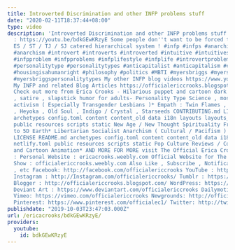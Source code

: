 ```yaml
---
title: Introverted Discrimination and other INFP problems stuff
date: "2020-02-11T18:37:44+08:00"
type: video
description: 'Introverted Discrimination and other INFP problems stuff Watch on YouTube
  : https://youtu.be/bdkGEwKRzyE Some people don''t want to be forced to live in this
  ES / ST / TJ / SJ catered hierarchical system ! #infp #infps #anarchist #anarchy
  #anarchism #introvert #introverts #introverted #intuitive #intuitives #ericacrooks
  #infpproblem #infpproblems #infplifestyle #infplife #introvertproblems #introvertproblems
  #personalitytype #personalitytypes #anticapitalist #anticapitalism #classwar #classconsciousness
  #housingisahumanright #philosophy #politics #MBTI #myersbriggs #myersbriggspersonalitytype
  #myersbriggspersonalitytypes My other INFP blog videos https://www.youtube.com/playlist?list=PLJLbzpbdP5rkTMbyBQVuwthaEiJozcm3x
  My INFP and related Blog Articles https://officialericcrooks.blogspot.com/search/label/INFP
  Check out more from Erica Crooks - Hilarious puppet and cartoon dark comedy , parodies
  , satire , slapstick humor for adults- Personality Type Science , mostly INFP* LGBTQ+
  activism ( Especially Transgender Lesbians )* Empath : Twin Flames , Lightworker
  , Heyoka , Old Soul , Indigo / Crystal , Starseeds CONTRIBUTING.md LICENSE README.md
  archetypes config.toml content content_old data i18n layouts layouts_old netlify.toml
  public resources scripts static New Age / New Thought Spirituality From Law of Attraction
  to 5D Earth* Libertarian Socialist Anarchism ( Cultural / Pacifism ) CONTRIBUTING.md
  LICENSE README.md archetypes config.toml content content_old data i18n layouts layouts_old
  netlify.toml public resources scripts static Pop Culture Reviews / Comic Con / Puppets
  and Cartoon Animation* AND MORE FOR MORE visit The Official Erica Crooks Websites
  : Personal Website : ericacrooks.weebly.com Official Website for The Erica Crooks
  Show : officialericcrooks.weebly.com Also Like , Subscribe , Notification Bell thingy
  , etc Facebook: http://facebook.com/officialericcrooks YouTube : http://youtube.com/user/officialericcrooks
  Instagram : http://Instagram.com/officialericcrooks/ Tumblr : https://officialericcrooks.tumblr.com/
  Blogger : http://officialericcrooks.blogspot.com/ WordPress: https://officialericcrooks.wordpress.com
  Deviant Art : https://www.deviantart.com/officialericcrooks Dailymotion : http://www.dailymotion.com/user/officialericcrooks1
  Vimeo: https://vimeo.com/officialericcrooks Newgrounds: http://officialericcrooks.newgrounds.com
  Pinterest: https://www.pinterest.com/officialec1/ Twitter: http://twitter.com/crooks_erica'
publishdate: "2019-10-03T23:47:03.000Z"
url: /ericacrooks/bdkGEwKRzyE/
providers:
  youtube:
    id: bdkGEwKRzyE
---
```

